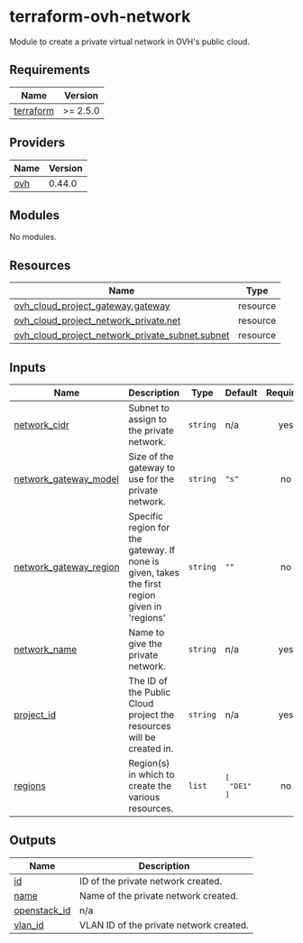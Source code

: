 # terraform-ovh-network

Module to create a private virtual network in OVH's public cloud.

## Requirements

| Name | Version |
|------|---------|
| <a name="requirement_terraform"></a> [terraform](#requirement\_terraform) | >= 2.5.0 |

## Providers

| Name | Version |
|------|---------|
| <a name="provider_ovh"></a> [ovh](#provider\_ovh) | 0.44.0 |

## Modules

No modules.

## Resources

| Name | Type |
|------|------|
| [ovh_cloud_project_gateway.gateway](https://registry.terraform.io/providers/ovh/ovh/latest/docs/resources/cloud_project_gateway) | resource |
| [ovh_cloud_project_network_private.net](https://registry.terraform.io/providers/ovh/ovh/latest/docs/resources/cloud_project_network_private) | resource |
| [ovh_cloud_project_network_private_subnet.subnet](https://registry.terraform.io/providers/ovh/ovh/latest/docs/resources/cloud_project_network_private_subnet) | resource |

## Inputs

| Name | Description | Type | Default | Required |
|------|-------------|------|---------|:--------:|
| <a name="input_network_cidr"></a> [network\_cidr](#input\_network\_cidr) | Subnet to assign to the private network. | `string` | n/a | yes |
| <a name="input_network_gateway_model"></a> [network\_gateway\_model](#input\_network\_gateway\_model) | Size of the gateway to use for the private network. | `string` | `"s"` | no |
| <a name="input_network_gateway_region"></a> [network\_gateway\_region](#input\_network\_gateway\_region) | Specific region for the gateway. If none is given, takes the first region given in 'regions' | `string` | `""` | no |
| <a name="input_network_name"></a> [network\_name](#input\_network\_name) | Name to give the private network. | `string` | n/a | yes |
| <a name="input_project_id"></a> [project\_id](#input\_project\_id) | The ID of the Public Cloud project the resources will be created in. | `string` | n/a | yes |
| <a name="input_regions"></a> [regions](#input\_regions) | Region(s) in which to create the various resources. | `list` | <pre>[<br>  "DE1"<br>]</pre> | no |

## Outputs

| Name | Description |
|------|-------------|
| <a name="output_id"></a> [id](#output\_id) | ID of the private network created. |
| <a name="output_name"></a> [name](#output\_name) | Name of the private network created. |
| <a name="output_openstack_id"></a> [openstack\_id](#output\_openstack\_id) | n/a |
| <a name="output_vlan_id"></a> [vlan\_id](#output\_vlan\_id) | VLAN ID of the private network created. |
